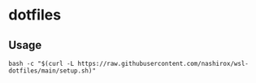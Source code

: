 # dotfiles
## Usage

```
bash -c "$(curl -L https://raw.githubusercontent.com/nashirox/wsl-dotfiles/main/setup.sh)"
```
